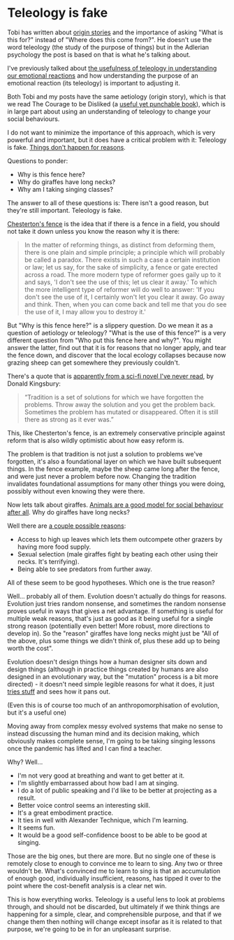 # Teleology is fake

Tobi has written about [origin stories](https://ramble.rixx.de/2020/03/30/on-origin-stories.html) and the importance of asking "What is this for?" instead of "Where does this come from?". He doesn't use the word teleology (the study of the purpose of things) but in the Adlerian psychology the post is based on that is what he's talking about.

I've previously talked about [the usefulness of teleology in understanding our emotional reactions](https://notebook.drmaciver.com/posts/2020-02-20-09:31.html) and how understanding the purpose of an emotional reaction (its teleology) is important to adjusting it.

Both Tobi and my posts have the same aetiology (origin story), which is that we read The Courage to be Disliked (a [useful yet punchable book](https://notebook.drmaciver.com/posts/2020-03-11-07:15.html)), which is in large part about using an understanding of teleology to change your social behaviours.

I do not want to minimize the importance of this approach, which is very powerful and important, but it does have a critical problem with it: Teleology is fake. [Things don't happen for reasons](https://notebook.drmaciver.com/posts/2020-03-11-07:15.html).

Questions to ponder:

* Why is this fence here?
* Why do giraffes have long necks?
* Why am I taking singing classes?

The answer to all of these questions is: There isn't a good reason, but they're still important. Teleology is fake.

[Chesterton's fence](https://en.wikipedia.org/wiki/G._K._Chesterton#Chesterton's_fence) is the idea that if there is a fence in a field, you should not take it down unless you know the reason why it is there:

> In the matter of reforming things, as distinct from deforming them, there is one plain and simple principle; a principle which will probably be called a paradox. There exists in such a case a certain institution or law; let us say, for the sake of simplicity, a fence or gate erected across a road. The more modern type of reformer goes gaily up to it and says, 'I don't see the use of this; let us clear it away.' To which the more intelligent type of reformer will do well to answer: 'If you don't see the use of it, I certainly won't let you clear it away. Go away and think. Then, when you can come back and tell me that you do see the use of it, I may allow you to destroy it.'

But "Why is this fence here?" is a slippery question. Do we mean it as a question of aetiology or teleology? "What is the use of this fence?" is a very different question from "Who put this fence here and why?". You might answer the latter, find out that it is for reasons that no longer apply, and tear the fence down, and discover that the local ecology collapses because now grazing sheep can get somewhere they previously couldn't.

There's a quote that is [apparently from a sci-fi novel I've never read](https://www.goodreads.com/quotes/7659686-tradition-is-a-set-of-solutions-for-which-we-have), by Donald Kingsbury:

> “Tradition is a set of solutions for which we have forgotten the problems. Throw away the solution and you get the problem back. Sometimes the problem has mutated or disappeared. Often it is still there as strong as it ever was.”

This, like Chesterton's fence, is an extremely conservative principle against reform that is also wildly optimistic about how easy reform is.

The problem is that tradition is not just a solution to problems we've forgotten, it's also a foundational layer on which we have built subsequent things. In the fence example, maybe the sheep came long after the fence, and were just never a problem before now. Changing the tradition invalidates foundational assumptions for many other things you were doing, possibly without even knowing they were there.

Now lets talk about giraffes. [Animals are a good model for social behaviour after all](https://notebook.drmaciver.com/posts/2020-03-31-09:52.html).
Why do giraffes have long necks?

Well there are [a couple possible reasons](https://en.wikipedia.org/wiki/Giraffe#Neck):

* Access to high up leaves which lets them outcompete other grazers by having more food supply.
* Sexual selection (male giraffes fight by beating each other using their necks. It's terrifying).
* Being able to see predators from further away.

All of these seem to be good hypotheses. Which one is the true reason?

Well... probably all of them. Evolution doesn't actually do things for reasons. Evolution just tries random nonsense, and sometimes the random nonsense proves useful in ways that gives a net advantage. If something is useful for multiple weak reasons, that's just as good as it being useful for a single strong reason (potentially even better! More robust, more directions to develop in). So the "reason" giraffes have long necks might just be "All of the above, plus some things we didn't think of, plus these add up to being worth the cost".

Evolution doesn't design things how a human designer sits down and design things (although in practice things created by humans are also designed in an evolutionary way, but the "mutation" process is a bit more directed) - it doesn't need simple legible reasons for what it does, it just [tries stuff](https://notebook.drmaciver.com/posts/2020-02-26-16:07.html) and sees how it pans out.

(Even this is of course too much of an anthropomorphisation of evolution, but it's a useful one)

Moving away from complex messy evolved systems that make no sense to instead discussing the human mind and its decision making, which obviously makes complete sense, I'm going to be taking singing lessons once the pandemic has lifted and I can find a teacher.

Why? Well...

* I'm not very good at breathing and want to get better at it.
* I'm slightly embarrassed about how bad I am at singing.
* I do a lot of public speaking and I'd like to be better at projecting as a result.
* Better voice control seems an interesting skill.
* It's a great embodiment practice.
* It ties in well with Alexander Technique, which I'm learning.
* It seems fun.
* It would be a good self-confidence boost to be able to be good at singing.

Those are the big ones, but there are more. But no single one of these is remotely close to enough to convince me to learn to sing. Any two or three wouldn't be. What's convinced me to learn to sing is that an accumulation of enough good, individually insufficient, reasons, has tipped it over to the point where the cost-benefit analysis is a clear net win.

This is how everything works. Teleology is a useful lens to look at problems through, and should not be discarded, but ultimately if we think things are happening for a simple, clear, and comprehensible purpose, and that if we change them then nothing will change except insofar as it is related to that purpose, we're going to be in for an unpleasant surprise.
